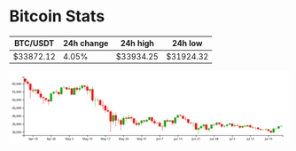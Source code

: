 # Bitcoin Stats

BTC/USDT|24h change|24h high|24h low|
|---|---|---|---|
|$33872.12|4.05%|$33934.25|$31924.32|

<img src="./chart.svg">
